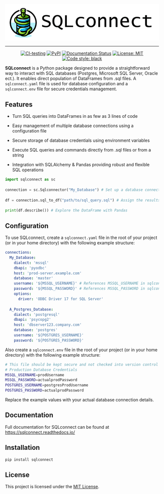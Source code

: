 <div align="center">
  <img alt="SQLconnect logo" src="https://raw.githubusercontent.com/JustinFrizzell/sqlconnect/main/docs/_static/logo.png"><br>
</div>

---

<p align="center">
<a href="https://github.com/JustinFrizzell/sqlconnect/actions/workflows/ci.yaml"><img alt="CI-testing" src="https://github.com/JustinFrizzell/sqlconnect/actions/workflows/ci.yaml/badge.svg"></a>
<a href="https://pypi.org/project/sqlconnect/"><img alt="PyPI" src="https://img.shields.io/pypi/v/sqlconnect"></a>
<a href='https://sqlconnect.readthedocs.io/en/latest/?badge=latest'><img src='https://readthedocs.org/projects/sqlconnect/badge/?version=latest' alt='Documentation Status' /></a>
<a href="https://github.com/JustinFrizzell/sqlconnect/blob/main/LICENCE"><img alt="License: MIT" src="https://img.shields.io/badge/License-MIT-purple.svg"></a>
<a href="https://github.com/astral-sh/ruff"><img alt="Code style: black" src="https://img.shields.io/badge/Code_Style-ruff-black"></a>
</p>

**SQLconnect** is a Python package designed to provide a straightforward way to interact with SQL databases (Postgres, Microsoft SQL Server, Oracle ect.). It enables direct population of DataFrames from .sql files. A `sqlconnect.yaml` file is used for database configuration and a `sqlconnect.env` file for secure credentials management.

## Features

- Turn SQL queries into DataFrames in as few as 3 lines of code

- Easy management of multiple database connections using a configuration file

- Secure storage of database credentials using environment variables

- Execute SQL queries and commands directly from .sql files or from a string

- Integration with SQLAlchemy & Pandas providing robust and flexible SQL operations

```python
import sqlconnect as sc

connection = sc.Sqlconnector("My_Database") # Set up a database connection based on sqlconnect.yaml

df = connection.sql_to_df("path/to/sql_query.sql") # Assign the results of a query to a DataFrame

print(df.describe()) # Explore the DataFrame with Pandas
```


## Configuration

To use SQLconnect, create a `sqlconnect.yaml` file in the root of your project (or in your home directory) with the following example structure:

```yaml
connections:
  My_Database:
    dialect: 'mssql'
    dbapi: 'pyodbc'
    host: 'prod-server.example.com'
    database: 'master'
    username: '${MSSQL_USERNAME}' # References MSSQL_USERNAME in sqlconnect.env
    password: '${MSSQL_PASSWORD}' # References MSSQL_PASSWORD in sqlconnect.env
    options: 
      driver: 'ODBC Driver 17 for SQL Server'

  A_Postgres_Database:
    dialect: 'postgresql'
    dbapi: 'psycopg2'
    host: 'dbserver123.company.com'
    database: 'postgres'
    username: '${POSTGRES_USERNAME}'
    password: '${POSTGRES_PASSWORD}'      
```

Also create a `sqlconnect.env` file in the root of your project (or in your home directory) with the following example structure:

```bash
# This file should be kept secure and not checked into version control (add to .gitignore)
# Production Database Credentials
MSSQL_USERNAME=prodUsername
MSSQL_PASSWORD=actualprodPassword
POSTGRES_USERNAME=postgresProdUsername
POSTGRES_PASSWORD=actualprodPassword
```

Replace the example values with your actual database connection details.

## Documentation

Full documentation for SQLconnect can be found at https://sqlconnect.readthedocs.io/

## Installation

```bash
pip install sqlconnect
```

## License

This project is licensed under the [MIT License](https://raw.githubusercontent.com/JustinFrizzell/sqlconnect/main/LICENCE).
